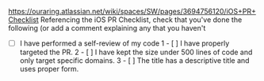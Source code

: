 https://ouraring.atlassian.net/wiki/spaces/SW/pages/3694756120/iOS+PR+Checklist
Referencing the iOS PR Checklist, check that you've done the following (or add a comment explaining any that you haven't
- [ ] I have performed a self-review of my code
1 - [ ] I have properly targeted the PR.
2 - [ ] I have kept the size under 500 lines of code and only target specific domains.
3 - [ ] The title has a descriptive title and uses proper form.

